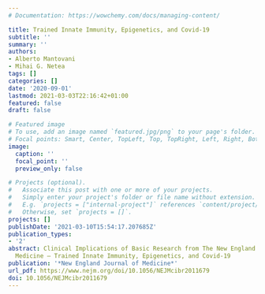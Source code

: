 ```yaml
---
# Documentation: https://wowchemy.com/docs/managing-content/

title: Trained Innate Immunity, Epigenetics, and Covid-19
subtitle: ''
summary: ''
authors:
- Alberto Mantovani
- Mihai G. Netea
tags: []
categories: []
date: '2020-09-01'
lastmod: 2021-03-03T22:16:42+01:00
featured: false
draft: false

# Featured image
# To use, add an image named `featured.jpg/png` to your page's folder.
# Focal points: Smart, Center, TopLeft, Top, TopRight, Left, Right, BottomLeft, Bottom, BottomRight.
image:
  caption: ''
  focal_point: ''
  preview_only: false

# Projects (optional).
#   Associate this post with one or more of your projects.
#   Simply enter your project's folder or file name without extension.
#   E.g. `projects = ["internal-project"]` references `content/project/deep-learning/index.md`.
#   Otherwise, set `projects = []`.
projects: []
publishDate: '2021-03-10T15:54:17.207685Z'
publication_types:
- '2'
abstract: Clinical Implications of Basic Research from The New England Journal of
  Medicine — Trained Innate Immunity, Epigenetics, and Covid-19
publication: '*New England Journal of Medicine*'
url_pdf: https://www.nejm.org/doi/10.1056/NEJMcibr2011679
doi: 10.1056/NEJMcibr2011679
---
```

